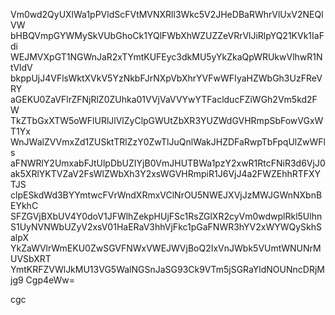 Vm0wd2QyUXlWa1pPVldScFVtMVNXRll3Wkc5V2JHeDBaRWhrVlUxV2NEQlVW
bHBQVmpGYWMySkVUbGhoCk1YQlFWbXhWZUZZeVRrVlJiRlpYQ21KVk1IaFdi
WEJMVXpGT1NGWnJaR2xTYmtKUFEyc3dkMU5yYkZkaQpWRUkwVlhwR1NtVldV
bkppUjJ4VFlsWktXVkV5YzNkbFJrNXpVbXhrYVFwWFIyaHZWbGh3UzFReVRY
aGEKU0ZaVFlrZFNjRlZ0ZUhka01VVjVaVVYwYTFaclducFZiWGh2Vm5kd2FW
TkZTbGxXTW5oWFlURlJlVlZyClpGWUtZbXR3YUZWdGVHRmpSbFowVGxWT1Yx
WnJWalZVVmxZd1ZUSktTRlZzY0ZwTlJuQnlWakJHZDFaRwpTbFpqUlZwWFls
aFNWRlY2UmxabFJtUlpDbUZIYjB0VmJHUTBWa1pzY2xwR1RtcFNiR3d6VjJ0
ak5XRlYKTVZaV2FsWlZWbXh3Y2xsWGVHRmpiR1J6VjJ4a2FWZEhhRTFXYTJS
clpESkdWd3BYYmtwcFVrWndXRmxVClNrOU5NWEJXVjJzMWJGWnNXbnBEYkhC
SFZGVjBXbUV4Y0doV1JFWlhZekpHUjFSc1RsZGlXR2cyVm0wdwplRkl5Ulhn
S1UyNVNWbUZyV2xsV01HaERaV3hhVjFkc1pGaFNWR3hYV2xWYWQySkhSalpX
YkZaWVlrWmEKU0ZwSGVFNWxVWEJWVjBoQ2IxVnJWbk5VUmtWNUNrMUVSbXRT
YmtKRFZVWlJkMU13VG5WalNGSnJaSG93Ck9VTm5jSGRaYldNOUNncDRjMjg9
Cgp4eWw=

cgc